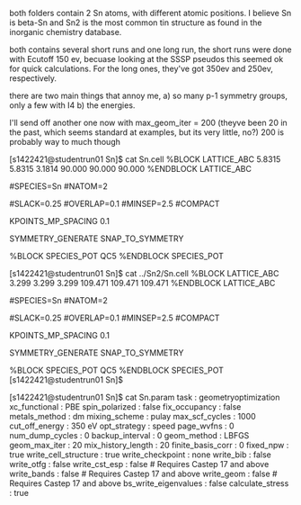 both folders contain 2 Sn atoms, with different atomic positions.
I believe Sn is beta-Sn and Sn2 is the most common tin structure as
found in the inorganic chemistry database.

both contains several short runs and one long run, the short runs were
done with Ecutoff 150 ev, becuase looking at the SSSP pseudos this seemed 
ok for quick calculations.
For the long ones, they've got 350ev and 250ev, respectively.

there are two main things that annoy me, 
a) so many p-1 symmetry groups, only a few with I4
b) the energies.

I'll send off another one now with max_geom_iter = 200
(theyve been 20 in the past, which seems standard at examples,
but its very little, no?) 200 is probably way to much though

[s1422421@studentrun01 Sn]$ cat Sn.cell 
%BLOCK LATTICE_ABC
5.8315 5.8315	3.1814
90.000	90.000	90.000
%ENDBLOCK LATTICE_ABC

#SPECIES=Sn
#NATOM=2

#SLACK=0.25
#OVERLAP=0.1
#MINSEP=2.5
#COMPACT

KPOINTS_MP_SPACING 0.1

SYMMETRY_GENERATE
SNAP_TO_SYMMETRY

%BLOCK SPECIES_POT
QC5
%ENDBLOCK SPECIES_POT

[s1422421@studentrun01 Sn]$ cat ../Sn2/Sn.cell 
%BLOCK LATTICE_ABC
3.299 3.299 3.299
109.471 109.471 109.471
%ENDBLOCK LATTICE_ABC

#SPECIES=Sn
#NATOM=2

#SLACK=0.25
#OVERLAP=0.1
#MINSEP=2.5
#COMPACT

KPOINTS_MP_SPACING 0.1

SYMMETRY_GENERATE
SNAP_TO_SYMMETRY

%BLOCK SPECIES_POT
QC5
%ENDBLOCK SPECIES_POT
[s1422421@studentrun01 Sn]$ 





[s1422421@studentrun01 Sn]$ cat Sn.param
task                 : geometryoptimization
xc_functional        : PBE
spin_polarized       : false
fix_occupancy        : false
metals_method        : dm
mixing_scheme        : pulay
max_scf_cycles       : 1000
cut_off_energy       : 350 eV
opt_strategy         : speed
page_wvfns           : 0
num_dump_cycles      : 0
backup_interval      : 0
geom_method          : LBFGS
geom_max_iter        : 20
mix_history_length   : 20
finite_basis_corr    : 0
fixed_npw            : true
write_cell_structure : true
write_checkpoint     : none
write_bib            : false
write_otfg           : false
write_cst_esp        : false # Requires Castep 17 and above
write_bands          : false # Requires Castep 17 and above
write_geom           : false # Requires Castep 17 and above
bs_write_eigenvalues : false
calculate_stress     : true
